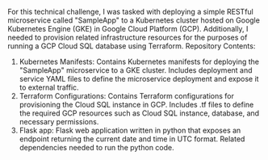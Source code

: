 For this technical challenge, I was tasked with deploying a simple RESTful microservice called "SampleApp" to a Kubernetes cluster hosted on Google Kubernetes Engine (GKE) in Google Cloud Platform (GCP). Additionally, I needed to provision related infrastructure resources for the purposes of running a GCP Cloud SQL database using Terraform.
Repository Contents:
1. Kubernetes Manifests:
Contains Kubernetes manifests for deploying the "SampleApp" microservice to a GKE cluster.
Includes deployment and service YAML files to define the microservice deployment and expose it to external traffic.
2. Terraform Configurations:
Contains Terraform configurations for provisioning the Cloud SQL instance in GCP.
Includes .tf files to define the required GCP resources such as Cloud SQL instance, database, and necessary permissions.
3. Flask app:
Flask web application written in python that exposes an endpoint returning the current date and time in UTC format.
Related dependencies needed to run the python code.

